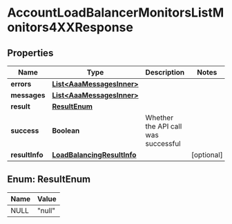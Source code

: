 

# AccountLoadBalancerMonitorsListMonitors4XXResponse


## Properties

| Name | Type | Description | Notes |
|------------ | ------------- | ------------- | -------------|
|**errors** | [**List&lt;AaaMessagesInner&gt;**](AaaMessagesInner.md) |  |  |
|**messages** | [**List&lt;AaaMessagesInner&gt;**](AaaMessagesInner.md) |  |  |
|**result** | [**ResultEnum**](#ResultEnum) |  |  |
|**success** | **Boolean** | Whether the API call was successful |  |
|**resultInfo** | [**LoadBalancingResultInfo**](LoadBalancingResultInfo.md) |  |  [optional] |



## Enum: ResultEnum

| Name | Value |
|---- | -----|
| NULL | &quot;null&quot; |



